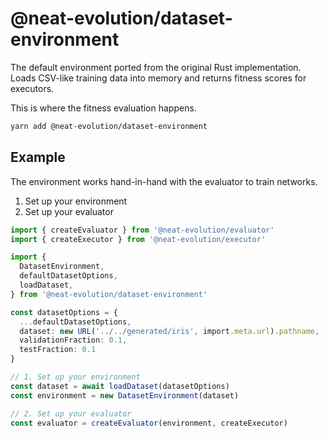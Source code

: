 # @neat-evolution/dataset-environment

The default environment ported from the original Rust implementation. Loads CSV-like training data into memory and returns fitness scores for executors.

This is where the fitness evaluation happens.

```sh
yarn add @neat-evolution/dataset-environment
```

## Example

The environment works hand-in-hand with the evaluator to train networks.

1. Set up your environment
2. Set up your evaluator

```ts
import { createEvaluator } from '@neat-evolution/evaluator'
import { createExecutor } from '@neat-evolution/executor'

import {
  DatasetEnvironment,
  defaultDatasetOptions,
  loadDataset,
} from '@neat-evolution/dataset-environment'

const datasetOptions = {
  ...defaultDatasetOptions,
  dataset: new URL('../../generated/iris', import.meta.url).pathname,
  validationFraction: 0.1,
  testFraction: 0.1
}

// 1. Set up your environment
const dataset = await loadDataset(datasetOptions)
const environment = new DatasetEnvironment(dataset)

// 2. Set up your evaluator
const evaluator = createEvaluator(environment, createExecutor)
```
